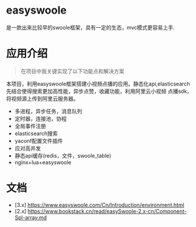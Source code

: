 # easyswoole 

是一款出来比较早的swoole框架，具有一定的生态，mvc模式更容易上手.

# 应用介绍
>在项目中我关键实现了以下功能点和解决方案

本项目，利用easyswoole框架搭建小视频点播的应用。静态化api,elasticsearch先结合使得搜索更加高性能，异步点赞，收藏功能，利用阿里云小视频
点播sdk，将视频源上传到阿里云服务器。

 - 多进程，异步任务，消息队列
 - 定时器，连接池，协程
 - 全局事件注册
 - elasticsearch搜索
 - yaconf配置文件插件
 - 应对高并发
 - 静态api缓存(redis，文件，swoole_table)
 - nginx+lua+easyswoole

# 文档

 - [3.x] https://www.easyswoole.com/Cn/Introduction/environment.html
 - [2.x] https://www.bookstack.cn/read/easySwoole-2.x-cn/Component-Spl-array.md

